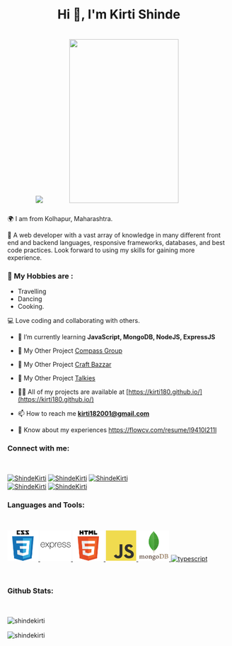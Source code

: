 <h1 align="center">Hi 👋, I'm Kirti Shinde</h1>
<h1 align='center'>
    <img src="https://readme-typing-svg.herokuapp.com?font=Fira+Code&pause=1000&color=54A6FF&center=true&vCenter=true&multiline=true&width=710&height=70&lines=Welcome+to+my+GitHub+Profile;I+am+a+passionate+full-stack+software+engineer+from+India">
   <img 
src="https://camo.githubusercontent.com/3c71cd667843b03dec7f3fc08e01b60675050b75cfac4a7b496c85492a0996e5/68747470733a2f2f692e70696e696d672e636f6d2f6f726967696e616c732f39312f36622f31632f39313662316330623937383861643837623963636466633731626264616466332e676966" width="70%" height="370px"/>
   
  
</h1>
 🌍 I am from Kolhapur, Maharashtra.
 
 
 👀  A web developer with a vast array of knowledge in many different front end and backend languages, responsive frameworks, databases, and best code practices. Look      forward to using my skills for gaining more experience.
 
 <h3 align="left">🎨 My Hobbies are :</h3>
 
 - Travelling 
 - Dancing
 - Cooking.
 
 💻 Love coding and collaborating with others.

- 🌱 I’m currently learning **JavaScript, MongoDB, NodeJS, ExpressJS**

- 🔭 My Other Project [Compass Group]([https://charming-syrniki-d4cd88.netlify.app](https://647d95a6a098e03c9abfcab5--sprightly-crepe-ffa814.netlify.app/))

- 🔭 My Other Project [Craft Bazzar](https://genuine-bavarois-d93c8f.netlify.app)

- 🔭 My Other Project [Talkies]( https://talkies-lets-connect.netlify.app/)

- 👨‍💻 All of my projects are available at [https://kirti180.github.io/](https://kirti180.github.io/)

- 📫 How to reach me **kirti182001@gmail.com**

- 📄 Know about my experiences https://flowcv.com/resume/l9410l211l



<h3 align="left">Connect with me:</h3>
<br/>
<p align="left">

<a href="https://www.linkedin.com/in/kirti-shinde/" target="blank"><img align="center" src="https://raw.githubusercontent.com/rahuldkjain/github-profile-readme-generator/master/src/images/icons/Social/linked-in-alt.svg" alt="ShindeKirti" height="50" width="60" /></a>
<a href="https://codesandbox.io/u/kirti182001" target="blank"><img align="center" src="https://raw.githubusercontent.com/rahuldkjain/github-profile-readme-generator/master/src/images/icons/Social/codesandbox.svg" alt="ShindeKirti" height="50" width="60" /></a>
<a href="https://wa.me/+917517379490" target="blank"><img align="center" src="https://upload.wikimedia.org/wikipedia/commons/thumb/6/6b/WhatsApp.svg/2044px-WhatsApp.svg.png" alt="ShindeKirti" height="50" width="60" /></a>   
<a href="http://instagram.com/_u/kiittu_18/" target="blank"><img align="center" src="https://1000logos.net/wp-content/uploads/2017/02/Instagram-Logo.png" alt="ShindeKirti" height="50" width="80" /></a>
<a href="https://mail.google.com/mail/u/0/?fs=1&to=kirti182001@gmail.com&tf=cm" target="blank"><img align="center" src="https://cdn-icons-png.flaticon.com/512/281/281769.png" alt="ShindeKirti" height="50" width="65" /></a> 
</p>

<h3 align="left">Languages and Tools:</h3>
<br/>
<p align="left"> <a margin="10%" href="https://babeljs.io/" target="_blank" rel="noreferrer">  </a> <a href="https://www.w3schools.com/css/" target="_blank" rel="noreferrer"> <img src="https://raw.githubusercontent.com/devicons/devicon/master/icons/css3/css3-original-wordmark.svg" alt="css3" width="70" height="70"/> </a> <a href="https://expressjs.com" target="_blank" rel="noreferrer"> <img src="https://raw.githubusercontent.com/devicons/devicon/master/icons/express/express-original-wordmark.svg" alt="express" width="70" height="70"/> </a> <a href="https://www.w3.org/html/" target="_blank" rel="noreferrer"> <img src="https://raw.githubusercontent.com/devicons/devicon/master/icons/html5/html5-original-wordmark.svg" alt="html5" width="70" height="70"/> </a> <a href="https://developer.mozilla.org/en-US/docs/Web/JavaScript" target="_blank" rel="noreferrer"> <img src="https://raw.githubusercontent.com/devicons/devicon/master/icons/javascript/javascript-original.svg" alt="javascript" width="70" height="70"/> </a> <a href="https://www.mongodb.com/" target="_blank" rel="noreferrer"> <img src="https://raw.githubusercontent.com/devicons/devicon/master/icons/mongodb/mongodb-original-wordmark.svg" alt="mongodb" width="70" height="70"/> </a>  <a href="https://www.typescriptlang.org/" target="_blank" rel="noreferrer"> <img src="https://encrypted-tbn0.gstatic.com/images?q=tbn:ANd9GcQi-DkfxsdUNsrEDMIPIaqvCnxoDxkLtZxvVw&usqp=CAU" alt="typescript" width="70" height="70"/> </a> 
</p>
<br/>
<h3 align="left">Github Stats:</h3>
<br/>
<p><img align="center" src="http://github-profile-summary-cards.vercel.app/api/cards/profile-details?username=Kirti180&theme=nord_bright" alt="shindekirti" /></p>

<p><img align="center" src="http://github-profile-summary-cards.vercel.app/api/cards/stats?username=Kirti180&theme=nord_bright" alt="shindekirti" /></p>
